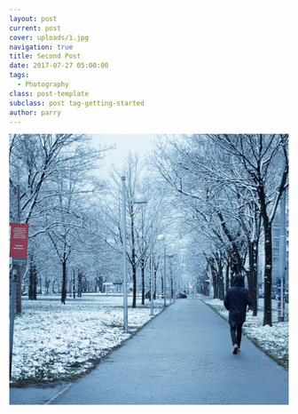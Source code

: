```yaml
---
layout: post
current: post
cover: uploads/1.jpg
navigation: true
title: Second Post
date: 2017-07-27 05:00:00
tags:
  - Photography
class: post-template
subclass: post tag-getting-started
author: parry
---
```


![](/uploads/1.jpg)